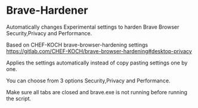 # Brave-Hardener
Automatically changes Experimental settings to harden Brave Browser Security,Privacy and Performance.

Based on CHEF-KOCH brave-browser-hardening settings https://gitlab.com/CHEF-KOCH/brave-browser-hardening#desktop-privacy

Applies the settings automatically instead of copy pasting settings one by one.

You can choose from 3 options Security,Privacy and Performance. 

Make sure all tabs are closed and brave.exe is not running before running the script.
